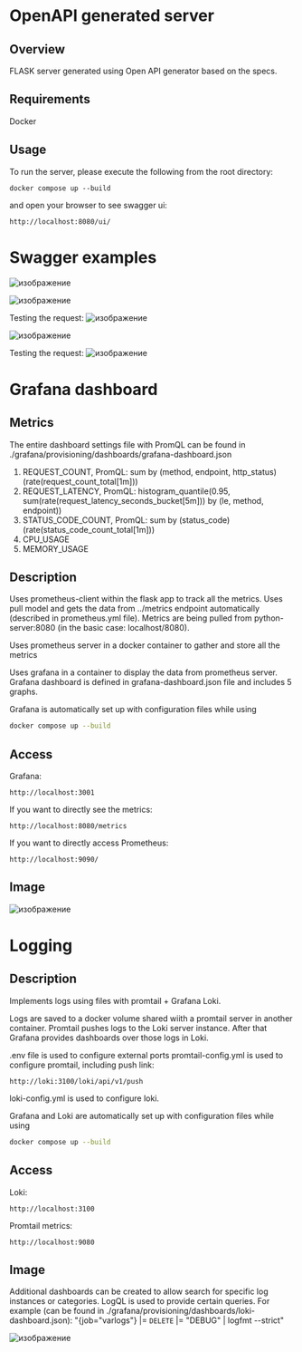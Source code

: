 # OpenAPI generated server

## Overview
FLASK server generated using Open API generator based on the specs.

## Requirements
Docker

## Usage
To run the server, please execute the following from the root directory:

```
docker compose up --build
```

and open your browser to see swagger ui:

```
http://localhost:8080/ui/
```

# Swagger examples

![изображение](https://github.com/user-attachments/assets/5d5466e4-816b-47d0-8ab9-68b1fee8b9e6)

![изображение](https://github.com/user-attachments/assets/12240a6c-5bd3-436f-8e71-0b5bd4e21bc3)

Testing the request:
![изображение](https://github.com/user-attachments/assets/3933f54f-3a20-443e-a744-809bffec469a)

![изображение](https://github.com/user-attachments/assets/971d8989-42d1-4a4c-9110-e89a7ffe6fd0)

Testing the request:
![изображение](https://github.com/user-attachments/assets/64fce825-e2db-4511-a5fe-1e132abd9a3b)

# Grafana dashboard

## Metrics
The entire dashboard settings file with PromQL can be found in ./grafana/provisioning/dashboards/grafana-dashboard.json

1. REQUEST_COUNT, PromQL: sum by (method, endpoint, http_status) (rate(request_count_total[1m]))
2. REQUEST_LATENCY, PromQL: histogram_quantile(0.95, sum(rate(request_latency_seconds_bucket[5m])) by (le, method, endpoint))
3. STATUS_CODE_COUNT, PromQL: sum by (status_code) (rate(status_code_count_total[1m]))
4. CPU_USAGE
5. MEMORY_USAGE

## Description

Uses prometheus-client within the flask app to track all the metrics.
Uses pull model and gets the data from ../metrics endpoint automatically (described in prometheus.yml file). Metrics are being pulled from python-server:8080 (in the basic case: localhost/8080).

Uses prometheus server in a docker container to gather and store all the
metrics

Uses grafana in a container to display the data from prometheus server.
Grafana dashboard is defined in grafana-dashboard.json file and includes
5 graphs.

Grafana is automatically set up with configuration files while using

```sh
docker compose up --build
```
## Access

Grafana:

```
http://localhost:3001
```

If you want to directly see the metrics:
```
http://localhost:8080/metrics
```

If you want to directly access Prometheus:
```
http://localhost:9090/
```

## Image

![изображение](https://github.com/user-attachments/assets/0be58030-b8f9-4277-8d41-e02b1310775e)

# Logging

## Description

Implements logs using files with promtail + Grafana Loki.

Logs are saved to a docker volume shared wiith a promtail server in
another container. Promtail pushes logs to the Loki server instance.
After that Grafana provides dashboards over those logs in Loki.

.env file is used to configure external ports
promtail-config.yml is used to configure promtail, including push link:
```
http://loki:3100/loki/api/v1/push 
```
loki-config.yml is used to configure loki.

Grafana and Loki are automatically set up with configuration files while using

```sh
docker compose up --build
```

## Access

Loki:

```
http://localhost:3100
```

Promtail metrics:
```
http://localhost:9080
```

## Image

Additional dashboards can be created to allow search for specific log instances or categories.
LogQL is used to provide certain queries. For example (can be found in ./grafana/provisioning/dashboards/loki-dashboard.json):
"{job=\"varlogs\"} |= `DELETE` |= \"DEBUG\" | logfmt --strict"

![изображение](https://github.com/user-attachments/assets/e6837d8b-2260-4f9b-b52e-ff5f779857b5)


